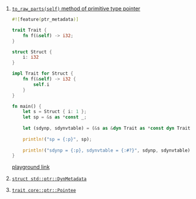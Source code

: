  1. [`to_raw_parts(self)` method of primitive type pointer](https://doc.rust-lang.org/nightly/std/primitive.pointer.html#method.to_raw_parts)
    
    ```rust
    #![feature(ptr_metadata)]
    
    trait Trait {
        fn f(&self) -> i32;
    }
    
    struct Struct {
        i: i32
    }
    
    impl Trait for Struct {
        fn f(&self) -> i32 {
            self.i
        }
    }
    
    fn main() {
        let s = Struct { i: 1 };
        let sp = &s as *const _;
        
        let (sdynp, sdynvtable) = (&s as &dyn Trait as *const dyn Trait).to_raw_parts();
        
        println!("sp = {:p}", sp);
        
        println!("sdynp = {:p}, sdynvtable = {:#?}", sdynp, sdynvtable);
    }
    ```
    
    [playground link](https://play.rust-lang.org/?version=nightly&mode=debug&edition=2018&gist=a2573fda08e0d44c24963c7fff340c94)
    
 2. [`struct std::ptr::DynMetadata`](https://doc.rust-lang.org/nightly/std/ptr/struct.DynMetadata.html)
 3. [`trait core::ptr::Pointee`](https://doc.rust-lang.org/nightly/core/ptr/trait.Pointee.html)
